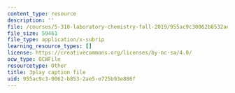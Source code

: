 ```yaml
---
content_type: resource
description: ''
file: /courses/5-310-laboratory-chemistry-fall-2019/955ac9c30062b8532ae5e725b93e886f_OQq7qH74T5E.srt
file_size: 59461
file_type: application/x-subrip
learning_resource_types: []
license: https://creativecommons.org/licenses/by-nc-sa/4.0/
ocw_type: OCWFile
resourcetype: Other
title: 3play caption file
uid: 955ac9c3-0062-b853-2ae5-e725b93e886f
---
```


